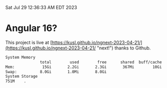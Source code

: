 Sat Jul 29 12:36:33 AM EDT 2023

# Angular 16?


This project is live at [https://kusl.github.io/ngnext-2023-04-21/](https://kusl.github.io/ngnext-2023-04-21/ "next!") thanks to Github.

```bash
System Memory
               total        used        free      shared  buff/cache   available
Mem:            15Gi       2.2Gi       2.3Gi       367Mi        10Gi        12Gi
Swap:          8.0Gi       1.0Mi       8.0Gi
System Storage
751M	.
